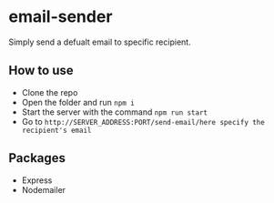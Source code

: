 ﻿# email-sender

Simply send a defualt email to specific recipient.

## How to use

-   Clone the repo
-   Open the folder and run `npm i`
-   Start the server with the command `npm run start`
-   Go to `http://SERVER_ADDRESS:PORT/send-email/here specify the recipient's email`

## Packages

-   Express
-   Nodemailer
